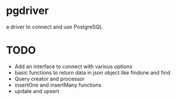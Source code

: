 # pgdriver
a driver to connect and use PostgreSQL

# TODO
- Add an interface to connect with various options
- basic functions to return data in json object like findone and find
- Query creator and processor
- insertOne and insertMany functions
- update and upsert
